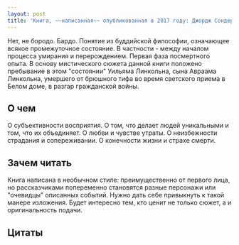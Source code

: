 ```yaml
---
layout: post
title: 'Книга, ~~написанная~~ опубликованная в 2017 году: Джордж Сондерс, “Линкольн в бардо”'
---
```



Нет, не бородо. Бардо. Понятие из буддийской философии, означающее всякое промежуточное состояние. В частности - между началом процесса умирания и перерождением. Первая фаза посмертного опыта. 
В основу мистического сюжета данной книги положено пребывание в этом "состоянии" Уильяма Линкольна, сына Авраама Линкольна, умершего от брюшного тифа во время светского приема в Белом доме, в разгар гражданской войны. 

## О чем
О субъективности восприятия. О том, что делает людей уникальными и том, что их объединяет. О любви и чувстве утраты. О неизбежности страдания и сопереживании. О конечности жизни и страхе смерти.

## Зачем читать
Книга написана в необычном стиле: преимущественно от первого лица, но рассказчиками попеременно становятся разные персонажи или "очевидцы" описанных событий. Нужно дать себе привыкнуть к такой манере изложения. Будет интересно тем, кто ценит не только сюжет, а и оригинальность подачи. 

## Цитаты
